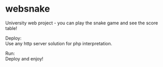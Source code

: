 # websnake
University web project - you can play the snake game and see the score table!

Deploy: <br >
Use any http server solution for php interpretation. <br >

Run: <br >
Deploy and enjoy! <br >
